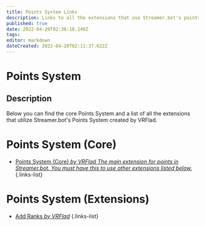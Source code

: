 ```yaml
---
title: Points System Links
description: Links to all the extensions that use Streamer.bot's points system.
published: true
date: 2022-04-20T02:36:18.146Z
tags: 
editor: markdown
dateCreated: 2022-04-20T02:11:37.622Z
---
```


# Points System

## Description
Below you can find the core Points System and a list of all the extensions that utilize Streamer.bot's Points System created by VRFlad.

# Points System (Core)

* [Points System (Core) *by VRFlad* *The main extension for points in Streamer.bot.  You must have this to use other extensions listed below.*](/extensions/points-system/points-system-core)
{.links-list}

# Points System (Extensions)

* [Add Ranks *by VRFlad*](/extensions/points-system/points-system-add-ranks)
{.links-list}